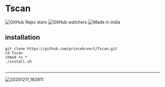 # Tscan


![GitHub Repo stars](https://img.shields.io/github/stars/princekrvert/Tscan?style=for-the-badge)
![GitHub watchers](https://img.shields.io/github/watchers/princekrvert/Tscan?style=for-the-badge)
![Made in india](https://img.shields.io/badge/MADE%20IN%20-INDIA-orange?style=for-the-badge&logo=appveyor)

## __installation__

```
git clone https://github.com/princekrvert/Tscan.git
cd Tscan
chmod +x *
./install.sh


```
***

![20201211_163911](https://user-images.githubusercontent.com/56459297/101896831-94769300-3bcf-11eb-97c7-7d70727e9b3d.jpg)
